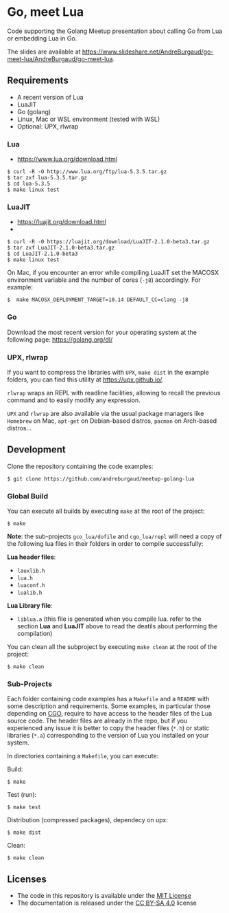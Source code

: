 # Go, meet Lua

Code supporting the Golang Meetup presentation about calling Go from Lua or embedding Lua in Go.

The slides are available at https://www.slideshare.net/AndreBurgaud/go-meet-lua/AndreBurgaud/go-meet-lua.

## Requirements

* A recent version of Lua
* LuaJIT
* Go (golang)
* Linux, Mac or WSL environment (tested with WSL)
* Optional: UPX, rlwrap

### Lua

* https://www.lua.org/download.html

```
$ curl -R -O http://www.lua.org/ftp/lua-5.3.5.tar.gz
$ tar zxf lua-5.3.5.tar.gz
$ cd lua-5.3.5
$ make linux test
```

### LuaJIT

* https://luajit.org/download.html
*

```
$ curl -R -0 https://luajit.org/download/LuaJIT-2.1.0-beta3.tar.gz
$ tar zxf LuaJIT-2.1.0-beta3.tar.gz
$ cd LuaJIT-2.1.0-beta3
$ make linux test
```

On Mac, if you encounter an error while compiling LuaJIT set the MACOSX environment variable and the number of cores (`-j8`) accordingly. For example:

```
$  make MACOSX_DEPLOYMENT_TARGET=10.14 DEFAULT_CC=clang -j8
```

### Go

Download the most recent version for your operating system at the following page: https://golang.org/dl/

### UPX, rlwrap

If you want to compress the libraries with `UPX`, `make dist` in the example folders, you can find this utility at https://upx.github.io/.

`rlwrap` wraps an REPL with readline facilities, allowing to recall the previous command and to easily modify any expression.

`UPX` and `rlwrap` are also available via the usual package managers like `Homebrew` on Mac, `apt-get` on Debian-based distros, `pacman` on Arch-based distros...

## Development

Clone the repository containing the code examples:

```
$ git clone https://github.com/andreburgaud/meetup-golang-lua
```

### Global Build

You can execute all builds by executing `make` at the root of the project:

```
$ make
```

**Note**: the sub-projects `gco_lua/dofile` and `cgo_lua/repl` will need a copy of the following lua files in their folders in order to compile successfully:

**Lua header files**:

* `lauxlib.h`
* `lua.h`
* `luaconf.h`
* `lualib.h`

**Lua Library file**:

* `liblua.a` (this file is generated when you compile lua. refer to the section **Lua** and **LuaJIT** above to read the deatils about performing the compilation)

You can clean all the subproject by executing `make clean` at the root of the project:

```
$ make clean
```

### Sub-Projects

Each folder containing code examples has a `Makefile` and a `README` with some description and requirements. Some examples, in particular those depending on [CGO](https://golang.org/cmd/cgo/), require to have access to the header files of the Lua source code. The header files are already in the repo, but if you experienced any issue it is better to copy the header files (`*.h`) or static libraries (`*.a`) corresponding to the version of Lua you installed on your system.

In directories containing a `Makefile`, you can execute:

Build:

```
$ make
```

Test (run):

```
$ make test
```

Distribution (compressed packages), dependecy on upx:

```
$ make dist
```

Clean:

```
$ make clean
```

## Licenses

* The code in this repository is available under the [MIT License](LICENSE.md)
* The documentation is released under the [CC BY-SA 4.0](https://creativecommons.org/licenses/by-sa/4.0/) license
